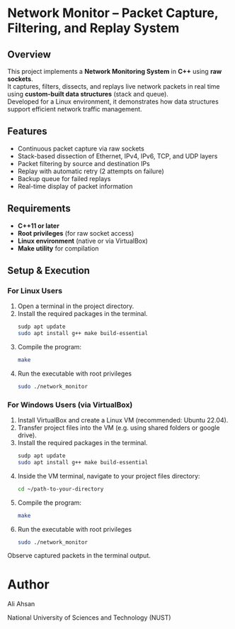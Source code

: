 # Network Monitor – Packet Capture, Filtering, and Replay System

## Overview
This project implements a **Network Monitoring System** in **C++** using **raw sockets**.  
It captures, filters, dissects, and replays live network packets in real time using **custom-built data structures** (stack and queue).  
Developed for a Linux environment, it demonstrates how data structures support efficient network traffic management.


## Features
- Continuous packet capture via raw sockets  
- Stack-based dissection of Ethernet, IPv4, IPv6, TCP, and UDP layers  
- Packet filtering by source and destination IPs  
- Replay with automatic retry (2 attempts on failure)  
- Backup queue for failed replays  
- Real-time display of packet information  


## Requirements
- **C++11 or later**  
- **Root privileges** (for raw socket access)  
- **Linux environment** (native or via VirtualBox)  
- **Make utility** for compilation  


## Setup & Execution

### For Linux Users
1. Open a terminal in the project directory.
2. Install the required packages in the terminal.
   ```bash
   sudp apt update
   sudo apt install g++ make build-essential
4. Compile the program:  
   ```bash
   make
5. Run the executable with root privileges
   ```bash
   sudo ./network_monitor

### For Windows Users (via VirtualBox)

1. Install VirtualBox and create a Linux VM (recommended: Ubuntu 22.04).
2. Transfer project files into the VM (e.g. using shared folders or google drive).
3. Install the required packages in the terminal.
   ```bash
   sudp apt update
   sudo apt install g++ make build-essential
4. Inside the VM terminal, navigate to your project files directory:
   ```bash
   cd ~/path-to-your-directory
5. Compile the program:  
   ```bash
   make
6. Run the executable with root privileges
   ```bash
   sudo ./network_monitor

Observe captured packets in the terminal output.

# Author

Ali Ahsan

National University of Sciences and Technology (NUST)

